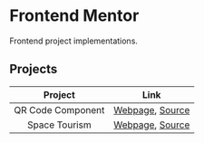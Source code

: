 # Frontend Mentor
Frontend project implementations.

## Projects
|      Project      |                                                                                  Link                                                                                  |
|:-----------------:|:----------------------------------------------------------------------------------------------------------------------------------------------------------------------:|
| QR Code Component | [Webpage](https://jc-progjava.github.io/FrontendMentor/qr-code-component/), [Source](https://github.com/JC-ProgJava/FrontendMentor/tree/master/docs/qr-code-component) |
|   Space Tourism   |     [Webpage](https://jc-progjava.github.io/FrontendMentor/space-tourism/), [Source](https://github.com/JC-ProgJava/FrontendMentor/tree/master/docs/space-tourism)     |
